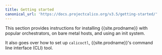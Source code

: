```yaml
---
title: Getting started
canonical_url: 'https://docs.projectcalico.org/v3.5/getting-started/'
---
```


This section provides instructions for installing {{site.prodname}} with popular orchestrators, on bare metal hosts,
and using an init system.

It also goes over how to set up `calicoctl`, {{site.prodname}}'s command line interface (CLI) tool.
